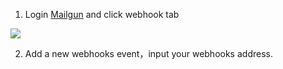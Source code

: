 1. Login [Mailgun](https://www.mailgun.com) and click webhook tab

  ![](/images/inte-guide/mailgun-1.jpeg)

2. Add a new webhooks event，input your webhooks address.
